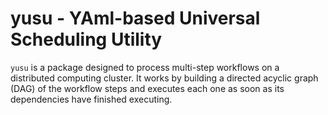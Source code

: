 # yusu - YAml-based Universal Scheduling Utility

`yusu` is a package designed to process multi-step workflows on a distributed computing cluster. It works by building a directed acyclic graph (DAG) of the workflow steps and executes each one as soon as its dependencies have finished executing.  
